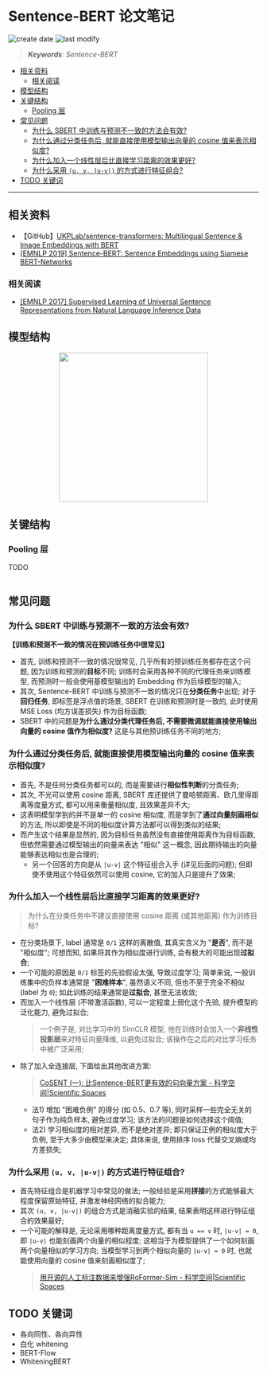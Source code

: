 Sentence-BERT 论文笔记
===
<!--START_SECTION:badge-->
![create date](https://img.shields.io/static/v1?label=create%20date&message=2022-05-xx&label_color=gray&color=lightsteelblue&style=flat-square)
![last modify](https://img.shields.io/static/v1?label=last%20modify&message=2025-08-15%2022%3A16%3A49&label_color=gray&color=thistle&style=flat-square)
<!--END_SECTION:badge-->
<!--info
top: false
draft: false
hidden: false
tags: [dl_embed]
-->

> ***Keywords**: Sentence-BERT*

<!--START_SECTION:toc-->
- [相关资料](#相关资料)
    - [相关阅读](#相关阅读)
- [模型结构](#模型结构)
- [关键结构](#关键结构)
    - [Pooling 层](#pooling-层)
- [常见问题](#常见问题)
    - [为什么 SBERT 中训练与预测不一致的方法会有效? ](#为什么-sbert-中训练与预测不一致的方法会有效)
    - [为什么通过分类任务后, 就能直接使用模型输出向量的 cosine 值来表示相似度? ](#为什么通过分类任务后就能直接使用模型输出向量的-cosine-值来表示相似度)
    - [为什么加入一个线性层后比直接学习距离的效果更好? ](#为什么加入一个线性层后比直接学习距离的效果更好)
    - [为什么采用 `(u, v, |u-v|)` 的方式进行特征组合? ](#为什么采用-u-v-u-v-的方式进行特征组合)
- [TODO 关键词](#todo-关键词)
<!--END_SECTION:toc-->

---

## 相关资料
- 【GitHub】[UKPLab/sentence-transformers: Multilingual Sentence & Image Embeddings with BERT](https://github.com/UKPLab/sentence-transformers)
- [[EMNLP 2019] Sentence-BERT: Sentence Embeddings using Siamese BERT-Networks](https://arxiv.org/abs/1908.10084)

### 相关阅读
- [[EMNLP 2017] Supervised Learning of Universal Sentence Representations from Natural Language Inference Data](https://arxiv.org/abs/1705.02364)


## 模型结构

<div align="center"><img src="../../../_assets/imgs/Sentence-BERT模型图.png" height="300" /></div>

<!-- > [CoSENT (一): 比Sentence-BERT更有效的句向量方案 - 科学空间|Scientific Spaces](https://kexue.fm/archives/8847) -->


## 关键结构

### Pooling 层
TODO

```python
```


## 常见问题

### 为什么 SBERT 中训练与预测不一致的方法会有效?

**【训练和预测不一致的情况在预训练任务中很常见】**
- 首先, 训练和预测不一致的情况很常见, 几乎所有的预训练任务都存在这个问题, 因为训练和预测的**目标**不同; 训练时会采用各种不同的代理任务来训练模型, 而预测时一般会使用基模型输出的 Embedding 作为后续模型的输入;
- 其次, Sentence-BERT 中训练与预测不一致的情况只在**分类任务**中出现; 对于**回归任务**, 即标签是浮点值的场景, SBERT 在训练和预测时是一致的, 此时使用 MSE Loss (均方误差损失) 作为目标函数;
- SBERT 中的问题是**为什么通过分类代理任务后, 不需要微调就能直接使用输出向量的 cosine 值作为相似度?** 这是与其他预训练任务不同的地方;

### 为什么通过分类任务后, 就能直接使用模型输出向量的 cosine 值来表示相似度?
- 首先, 不是任何分类任务都可以的, 而是需要进行**相似性判断**的分类任务;
- 其次, 不光可以使用 cosine 距离, SBERT 库还提供了曼哈顿距离、欧几里得距离等度量方式, 都可以用来衡量相似度, 且效果差异不大;
- 这表明模型学到的并不是单一的 cosine 相似度, 而是学到了**通过向量刻画相似**的方法, 所以即使是不同的相似度计算方法都可以得到类似的结果;
- 而产生这个结果是显然的, 因为目标任务虽然没有直接使用距离作为目标函数, 但依然需要通过模型输出的向量来表达 "相似" 这一概念, 因此期待输出的向量能够表达相似也是合理的;
    - 另一个回答的方向是从 `|u-v|` 这个特征组合入手 (详见后面的问题); 但即使不使用这个特征依然可以使用 cosine, 它的加入只是提升了效果;

### 为什么加入一个线性层后比直接学习距离的效果更好?
> 为什么在分类任务中不建议直接使用 cosine 距离 (或其他距离) 作为训练目标?
- 在分类场景下, label 通常是 `0/1` 这样的离散值, 其真实含义为 "**是否**", 而不是 "相似度"; 可想而知, 如果将其作为相似度进行训练, 会有极大的可能出现**过拟合**;
- 一个可能的原因是 `0/1` 标签的先验假设太强, 导致过度学习; 简单来说, 一般训练集中的负样本通常是 "**困难样本**", 虽然语义不同, 但也不至于完全不相似 (label 为 `0`); 如此训练的结果通常是**过拟合**, 甚至无法收敛;
- 而加入一个线性层 (不带激活函数), 可以一定程度上弱化这个先验, 提升模型的泛化能力, 避免过拟合;
    > 一个例子是, 对比学习中的 SimCLR 模型, 他在训练时会加入一个**非线性投影层**来对特征向量降维, 以避免过拟合; 该操作在之后的对比学习任务中被广泛采用;
- 除了加入全连接层, 下面给出其他改进方案:
    > [CoSENT (一): 比Sentence-BERT更有效的句向量方案 - 科学空间|Scientific Spaces](https://kexue.fm/archives/8847)
    - 法1) 增加 "困难负例" 的得分 (如 0.5、0.7 等), 同时采样一些完全无关的句子作为纯负样本, 避免过度学习; 该方法的问题是如何选择这个阈值;
    - 法2) 学习相似度的相对差异, 而不是绝对差异; 即只保证正例的相似度大于负例, 至于大多少由模型来决定; 具体来说, 使用排序 loss 代替交叉熵或均方差损失;


### 为什么采用 `(u, v, |u-v|)` 的方式进行特征组合?
- 首先特征组合是机器学习中常见的做法; 一般经验是采用**拼接**的方式能够最大程度保留原始特征, 并激发神经网络的拟合能力;
- 其次 `(u, v, |u-v|)` 的组合方式是消融实验的结果, 结果表明这样进行特征组合的效果最好;
- 一个可能的解释是, 无论采用哪种距离度量方式, 都有当 `u == v` 时, `|u-v| = 0`, 即 `|u-v|` 也能刻画两个向量的相似程度; 这相当于为模型提供了一个如何刻画两个向量相似的学习方向; 当模型学习到两个相似向量的 `|u-v| = 0` 时, 也就能使用向量的 cosine 值来刻画相似度了;
    > [用开源的人工标注数据来增强RoFormer-Sim - 科学空间|Scientific Spaces](https://kexue.fm/archives/8541#%E9%97%AD%E9%97%A8%E9%80%A0%E8%BD%A6)


## TODO 关键词
- 各向同性、各向异性
- 白化 whitening
- BERT-Flow
- WhiteningBERT